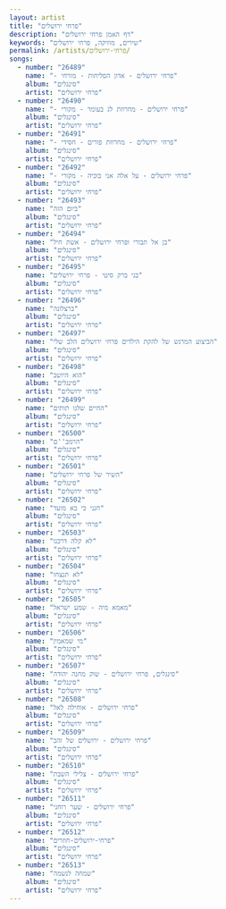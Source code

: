 ```yaml
---
layout: artist
title: "פרחי ירושלים"
description: "דף האמן פרחי ירושלים"
keywords: "שירים, מוזיקה, פרחי ירושלים"
permalink: /artists/פרחי-ירושלים/
songs:
  - number: "26489"
    name: "- פרחי ירושלים - אדון הסליחות - מזרחי"
    album: "סינגלים"
    artist: "פרחי ירושלים"
  - number: "26490"
    name: "- פרחי ירושלים - מחרוזת לג בעומר - מקורי"
    album: "סינגלים"
    artist: "פרחי ירושלים"
  - number: "26491"
    name: "- פרחי ירושלים - מחרוזת פורים - חסידי"
    album: "סינגלים"
    artist: "פרחי ירושלים"
  - number: "26492"
    name: "- פרחי ירושלים - על אלה אני בוכיה - מקורי"
    album: "סינגלים"
    artist: "פרחי ירושלים"
  - number: "26493"
    name: "ביום הזה"
    album: "סינגלים"
    artist: "פרחי ירושלים"
  - number: "26494"
    name: "בן אל תבורי ופרחי ירושלים - אשת חיל"
    album: "סינגלים"
    artist: "פרחי ירושלים"
  - number: "26495"
    name: "בני ברק סיטי - פרחי ירושלים"
    album: "סינגלים"
    artist: "פרחי ירושלים"
  - number: "26496"
    name: "ברצלונה"
    album: "סינגלים"
    artist: "פרחי ירושלים"
  - number: "26497"
    name: "הביצוע המרגש של להקת הילדים פרחי ירושלים הלב שלי"
    album: "סינגלים"
    artist: "פרחי ירושלים"
  - number: "26498"
    name: "הוא היושב"
    album: "סינגלים"
    artist: "פרחי ירושלים"
  - number: "26499"
    name: "החיים שלנו תותים"
    album: "סינגלים"
    artist: "פרחי ירושלים"
  - number: "26500"
    name: "הרמב''ם"
    album: "סינגלים"
    artist: "פרחי ירושלים"
  - number: "26501"
    name: "השיר של פרחי ירושלים"
    album: "סינגלים"
    artist: "פרחי ירושלים"
  - number: "26502"
    name: "חנני כי בא מועד"
    album: "סינגלים"
    artist: "פרחי ירושלים"
  - number: "26503"
    name: "לא קלה דרכנו"
    album: "סינגלים"
    artist: "פרחי ירושלים"
  - number: "26504"
    name: "לא תנצחו"
    album: "סינגלים"
    artist: "פרחי ירושלים"
  - number: "26505"
    name: "מאמא מיה - שמע ישראל"
    album: "סינגלים"
    artist: "פרחי ירושלים"
  - number: "26506"
    name: "מי שמאמין"
    album: "סינגלים"
    artist: "פרחי ירושלים"
  - number: "26507"
    name: "סינגלים, פרחי ירושלים - שוק מחנה יהודה"
    album: "סינגלים"
    artist: "פרחי ירושלים"
  - number: "26508"
    name: "פרחי ירושלים - אוחילה לאל"
    album: "סינגלים"
    artist: "פרחי ירושלים"
  - number: "26509"
    name: "פרחי ירושלים - ירושלים של זהב"
    album: "סינגלים"
    artist: "פרחי ירושלים"
  - number: "26510"
    name: "פרחי ירושלים - צלילי השבת"
    album: "סינגלים"
    artist: "פרחי ירושלים"
  - number: "26511"
    name: "פרחי ירושלים - שער רוחני"
    album: "סינגלים"
    artist: "פרחי ירושלים"
  - number: "26512"
    name: "פרחי-ירושלים-חוזרים"
    album: "סינגלים"
    artist: "פרחי ירושלים"
  - number: "26513"
    name: "שמחה לנשמה"
    album: "סינגלים"
    artist: "פרחי ירושלים"
---
```

